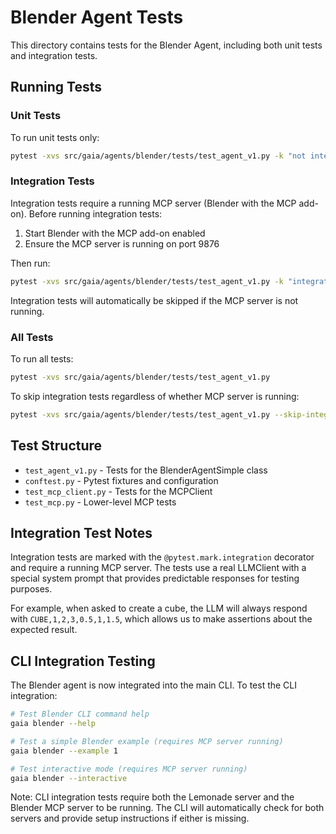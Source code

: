 # Blender Agent Tests

This directory contains tests for the Blender Agent, including both unit tests and integration tests.

## Running Tests

### Unit Tests

To run unit tests only:

```bash
pytest -xvs src/gaia/agents/blender/tests/test_agent_v1.py -k "not integration"
```

### Integration Tests

Integration tests require a running MCP server (Blender with the MCP add-on). Before running integration tests:

1. Start Blender with the MCP add-on enabled
2. Ensure the MCP server is running on port 9876

Then run:

```bash
pytest -xvs src/gaia/agents/blender/tests/test_agent_v1.py -k "integration"
```

Integration tests will automatically be skipped if the MCP server is not running.

### All Tests

To run all tests:

```bash
pytest -xvs src/gaia/agents/blender/tests/test_agent_v1.py
```

To skip integration tests regardless of whether MCP server is running:

```bash
pytest -xvs src/gaia/agents/blender/tests/test_agent_v1.py --skip-integration
```

## Test Structure

- `test_agent_v1.py` - Tests for the BlenderAgentSimple class
- `conftest.py` - Pytest fixtures and configuration
- `test_mcp_client.py` - Tests for the MCPClient
- `test_mcp.py` - Lower-level MCP tests

## Integration Test Notes

Integration tests are marked with the `@pytest.mark.integration` decorator and require a running MCP server. The tests use a real LLMClient with a special system prompt that provides predictable responses for testing purposes.

For example, when asked to create a cube, the LLM will always respond with `CUBE,1,2,3,0.5,1,1.5`, which allows us to make assertions about the expected result.

## CLI Integration Testing

The Blender agent is now integrated into the main CLI. To test the CLI integration:

```bash
# Test Blender CLI command help
gaia blender --help

# Test a simple Blender example (requires MCP server running)
gaia blender --example 1

# Test interactive mode (requires MCP server running)
gaia blender --interactive
```

Note: CLI integration tests require both the Lemonade server and the Blender MCP server to be running. The CLI will automatically check for both servers and provide setup instructions if either is missing.